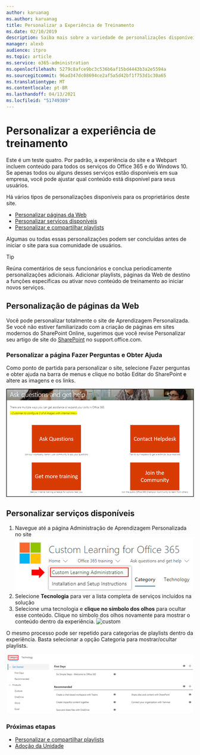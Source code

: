 ```yaml
---
author: karuanag
ms.author: karuanag
title: Personalizar a Experiência de Treinamento
ms.date: 02/10/2019
description: Saiba mais sobre a variedade de personalizações disponíveis com o Custom Learning para o Office 365
manager: alexb
audience: itpro
ms.topic: article
ms.service: o365-administration
ms.openlocfilehash: 5279c8afce9bc3c536b6af15bd4443b3a2e5594a
ms.sourcegitcommit: 96ad347dc08694ce2af5a5d42bf1f753d1c30a65
ms.translationtype: MT
ms.contentlocale: pt-BR
ms.lasthandoff: 04/13/2021
ms.locfileid: "51749389"
---
```

# <a name="customize-the-training-experience"></a>Personalizar a experiência de treinamento

Este é um teste quatro. Por padrão, a experiência do site e a Webpart incluem conteúdo para todos os serviços do Office 365 e do Windows 10.  Se apenas todos ou alguns desses serviços estão disponíveis em sua empresa, você pode ajustar qual conteúdo está disponível para seus usuários.  

Há vários tipos de personalizações disponíveis para os proprietários deste site. 

- [Personalizar páginas da Web](#customizing-web-pages)
- [Personalizar serviços disponíveis](#customize-available-services)
- [Personalizar e compartilhar playlists](customplaylist.md)

Algumas ou todas essas personalizações podem ser concluídas antes de iniciar o site para sua comunidade de usuários.  

> [!TIP]
> Reúna comentários de seus funcionários e conclua periodicamente personalizações adicionais.  Adicionar playlists, páginas da Web de destino a funções específicas ou ativar novo conteúdo de treinamento ao iniciar novos serviços. 

## <a name="customizing-web-pages"></a>Personalização de páginas da Web

Você pode personalizar totalmente o site de Aprendizagem Personalizada. Se você não estiver familiarizado com a criação de páginas em sites modernos do SharePoint Online, sugerimos que você revise Personalizar seu artigo de site do [SharePoint](https://support.office.com/article/customize-your-sharepoint-site-320b43e5-b047-4fda-8381-f61e8ac7f59b) no support.office.com. 

### <a name="customize-the-ask-questions-and-get-help-page"></a>Personalizar a **página Fazer Perguntas e Obter Ajuda**

Como ponto de partida para personalizar o site, selecione Fazer perguntas e obter ajuda na barra de menus e clique no botão Editar do SharePoint e altere as imagens e os links. 

![Fazer perguntas e obter janela de ajuda](media/custom_ask.png)

## <a name="customize-available-services"></a>Personalizar serviços disponíveis

1.  Navegue até a página Administração de Aprendizagem Personalizada no site ![ Selecione Administração de Aprendizagem Personalizada](media/custom_admin.png)
1. Selecione **Tecnologia** para ver a lista completa de serviços incluídos na solução
1. Selecione uma tecnologia e **clique no símbolo dos olhos** para ocultar esse conteúdo.  Clique no símbolo dos olhos novamente para mostrar o conteúdo dentro da experiência. 
![custom](media/custom_techlist.png)

O mesmo processo pode ser repetido para categorias de playlists dentro da experiência.  Basta selecionar a opção Categoria para mostrar/ocultar playlists. 

![Selecionar Categoria](media/custom_cat.png)

### <a name="next-steps"></a>Próximas etapas

- [Personalizar e compartilhar playlists](customplaylist.md)
- [Adoção da Unidade](driveadoption.md) 
